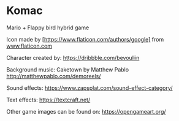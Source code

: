 # Komac
Mario + Flappy bird hybrid game

Icon made by [https://www.flaticon.com/authors/google] from www.flaticon.com

Character created by: https://dribbble.com/bevouliin

Background music: Caketown by Matthew Pablo
http://matthewpablo.com/demoreels/

Sound effects: https://www.zapsplat.com/sound-effect-category/

Text effects: https://textcraft.net/

Other game images can be found on: https://opengameart.org/

